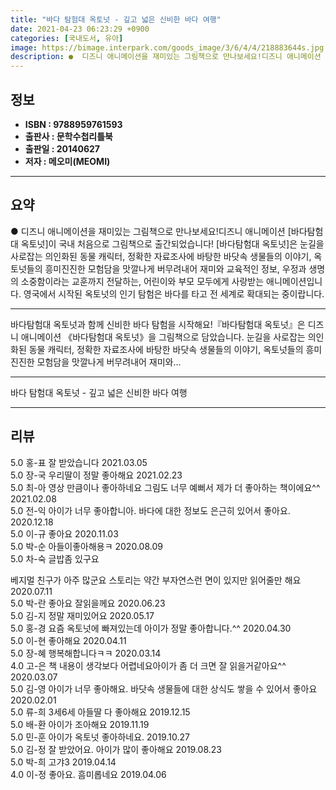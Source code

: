 ```yaml
---
title: "바다 탐험대 옥토넛 - 깊고 넓은 신비한 바다 여행"
date: 2021-04-23 06:23:29 +0900
categories: [국내도서, 유아]
image: https://bimage.interpark.com/goods_image/3/6/4/4/218883644s.jpg
description: ●  디즈니 애니메이션을 재미있는 그림책으로 만나보세요!디즈니 애니메이션 [바다탐험대 옥토넛]이 국내 처음으로 그림책으로 출간되었습니다! [바다탐험대 옥토넛]은 눈길을 사로잡는 의인화된 동물 캐릭터, 정확한 자료조사에 바탕한 바닷속 생물들의 이야기, 옥토넛들의 흥미진진한 모험담을 맛깔나게 버무려내어 재미
---
```


## **정보**

- **ISBN : 9788959761593**
- **출판사 : 문학수첩리틀북**
- **출판일 : 20140627**
- **저자 : 메오미(MEOMI)**

------



## **요약**

●  디즈니 애니메이션을 재미있는 그림책으로 만나보세요!디즈니 애니메이션 [바다탐험대 옥토넛]이 국내 처음으로 그림책으로 출간되었습니다! [바다탐험대 옥토넛]은 눈길을 사로잡는 의인화된 동물 캐릭터, 정확한 자료조사에 바탕한 바닷속 생물들의 이야기, 옥토넛들의 흥미진진한 모험담을 맛깔나게 버무려내어 재미와 교육적인 정보, 우정과 생명의 소중함이라는 교훈까지 전달하는, 어린이와 부모 모두에게 사랑받는 애니메이션입니다. 영국에서 시작된 옥토넛의 인기 탐험은 바다를 타고 전 세계로 확대되는 중이랍니다.

------

바다탐험대 옥토넛과 함께 신비한 바다 탐험을 시작해요!『바다탐험대 옥토넛』은 디즈니 애니메이션 《바다탐험대 옥토넛》을 그림책으로 담았습니다. 눈길을 사로잡는 의인화된 동물 캐릭터, 정확한 자료조사에 바탕한 바닷속 생물들의 이야기, 옥토넛들의 흥미진진한 모험담을 맛깔나게 버무려내어 재미와... 

------


바다 탐험대 옥토넛 - 깊고 넓은 신비한 바다 여행 

------


## **리뷰** 

5.0 홍-표 잘 받았습니다 2021.03.05 <br/>5.0 장-국 우리딸이 정말 좋아해요 2021.02.23 <br/>5.0 최-아 영상 만큼이나 좋아하네요 그림도 너무 예뻐서 제가 더 좋아하는 책이에요^^ 2021.02.08 <br/>5.0 전-익 아이가 너무 좋아합니아. 바다에 대한 정보도 은근히 있어서 좋아요. 2020.12.18 <br/>5.0 이-규 좋아요 2020.11.03 <br/>5.0 박-순 아들이좋아해용ㅋ 2020.08.09 <br/>5.0 차-숙 글밥좀 있구요

베지멀 친구가 아주 많군요
  스토리는 약간 부자연스런 면이 있지만 
읽어줄만 해요
 2020.07.11 <br/>5.0 박-란 좋아요 잘읽을께요 2020.06.23 <br/>5.0 김-지 정말 재미있어요 2020.05.17 <br/>5.0 홍-경 요즘 옥토넛에 빠져있는데 아이가 정말 좋아합니다.^^ 2020.04.30 <br/>5.0 이-현 좋아해요 2020.04.11 <br/>5.0 장-혜 행복해합니다ㅋㅋ 2020.03.14 <br/>4.0 고-은 책 내용이 생각보다 어렵네요아이가 좀 더 크면 잘 읽을거같아요^^ 2020.03.07 <br/>5.0 김-영 아이가 너무 좋아해요. 바닷속 생물들에 대한 상식도 쌓을 수 있어서 좋아요 2020.02.01 <br/>5.0 류-희 3세6세 아들딸 다 좋아해요  2019.12.15 <br/>5.0 배-환 아이가 조아해요 2019.11.19 <br/>5.0 민-훈 아이가 옥토넛 좋아하네요. 2019.10.27 <br/>5.0 김-정 잘 받았어요. 아이가 많이 좋아해요 2019.08.23 <br/>5.0 박-희 고갸3 2019.04.14 <br/>4.0 이-정 좋아요. 흠미롭네요 2019.04.06 <br/>